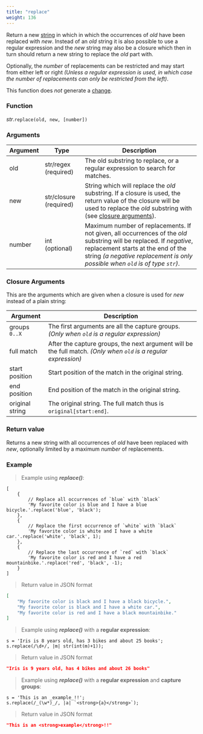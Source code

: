 ```yaml
---
title: "replace"
weight: 136
---
```


Return a new [string](..) in which in which the occurrences of *old* have been replaced with *new*. Instead of an *old* string it is also possible to use a regular expression and the *new* string may also be a closure which then in turn should return a new string to replace the *old* part with.

Optionally, the *number* of replacements can be restricted and may start from either left or right *(Unless a regular expression is used, in which case the number of replacements can only be restricted from the left)*.


This function does *not* generate a [change](../../../overview/changes).

### Function

*str*.`replace(old, new, [number])`

### Arguments

Argument | Type | Description
-------- | ---- | -----------
old | str/regex (required) | The old substring to replace, or a regular expression to search for matches.
new | str/closure (required) | String which will replace the *old* substring. If a closure is used, the return value of the closure will be used to replace the *old* substring with (see [closure arguments](#closure-arguments)).
number | int (optional) | Maximum number of replacements. If not given, all occurrences of the *old* substring will be replaced. If *negative*, replacement starts at the end of the string *(a negative replacement is only possible when `old` is of type `str`)*.

### Closure Arguments

This are the arguments which are given when a closure is used for *new* instead of a plain string:

Argument | Description
----- | -----------
groups `0..X` | The first arguments are all the capture groups. *(Only when `old` is a regular expression)*
full match | After the capture groups, the next argument will be the full match. *(Only when `old` is a regular expression)*
start position | Start position of the match in the original string.
end position | End position of the match in the original string.
original string | The original string. The full match thus is `original[start:end]`.


### Return value

Returns a new string with all occurrences of *old* have been replaced with *new*, optionally limited by a maximum *number* of replacements.

### Example

> Example using ***replace()***:

```thingsdb,json_response
[
    {
        // Replace all occurrences of `blue` with `black`
        'My favorite color is blue and I have a blue bicycle.'.replace('blue', 'black');
    },
    {
        // Replace the first occurrence of `white` with `black`
        'My favorite color is white and I have a white car.'.replace('white', 'black', 1);
    },
    {
        // Replace the last occurrence of `red` with `black`
        'My favorite color is red and I have a red mountainbike.'.replace('red', 'black', -1);
    }
]
```

> Return value in JSON format

```json
[
    "My favorite color is black and I have a black bicycle.",
    "My favorite color is black and I have a white car.",
    "My favorite color is red and I have a black mountainbike."
]
```

> Example using ***replace()*** with a **regular expression**:

```thingsdb,json_response
s = 'Iris is 8 years old, has 3 bikes and about 25 books';
s.replace(/\d+/, |m| str(int(m)+1));
```

> Return value in JSON format

```json
"Iris is 9 years old, has 4 bikes and about 26 books"
```

> Example using ***replace()*** with a **regular expression** and **capture groups**:

```thingsdb,json_response
s = 'This is an _example_!!';
s.replace(/_(\w*)_/, |a| `<strong>{a}</strong>`);
```

> Return value in JSON format

```json
"This is an <strong>example</strong>!!"
```